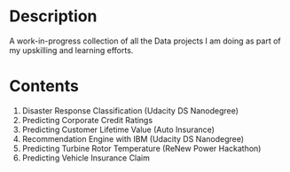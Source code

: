 # Description
A work-in-progress collection of all the Data projects I am doing as part of my upskilling and learning efforts.

# Contents
1. Disaster Response Classification (Udacity DS Nanodegree)
2. Predicting Corporate Credit Ratings
3. Predicting Customer Lifetime Value (Auto Insurance)
4. Recommendation Engine with IBM (Udacity DS Nanodegree)
5. Predicting Turbine Rotor Temperature (ReNew Power Hackathon)
6. Predicting Vehicle Insurance Claim

